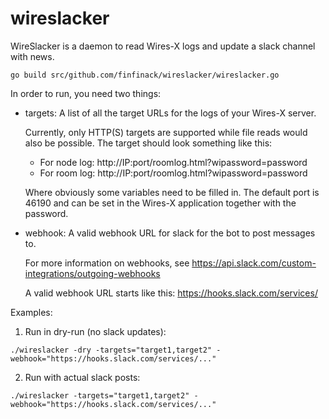 # wireslacker

WireSlacker is a daemon to read Wires-X logs and update a slack channel with news.

```
go build src/github.com/finfinack/wireslacker/wireslacker.go
```

In order to run, you need two things:

* targets: A list of all the target URLs for the logs of your Wires-X server.

  Currently, only HTTP(S) targets are supported while file reads would also be possible.
  The target should look something like this:

    * For node log: http://IP:port/roomlog.html?wipassword=password
    * For room log: http://IP:port/roomlog.html?wipassword=password

  Where obviously some variables need to be filled in. The default port is 46190 and can be
  set in the Wires-X application together with the password.

* webhook: A valid webhook URL for slack for the bot to post messages to.

  For more information on webhooks, see https://api.slack.com/custom-integrations/outgoing-webhooks

  A valid webhook URL starts like this: https://hooks.slack.com/services/

Examples:

1) Run in dry-run (no slack updates):

```
./wireslacker -dry -targets="target1,target2" -webhook="https://hooks.slack.com/services/..."
```

2) Run with actual slack posts:

```
./wireslacker -targets="target1,target2" -webhook="https://hooks.slack.com/services/..."
```
